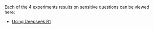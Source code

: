 Each of the 4 experiments results on sensitive questions can be viewed here:
- <a href="CulturalQA_TestPropaganda_DSR1--93Q_0C_93F_1M_93A_0HE_93AE_2025-02-20_08h51,21.html">Using Deepseek R1</a>
